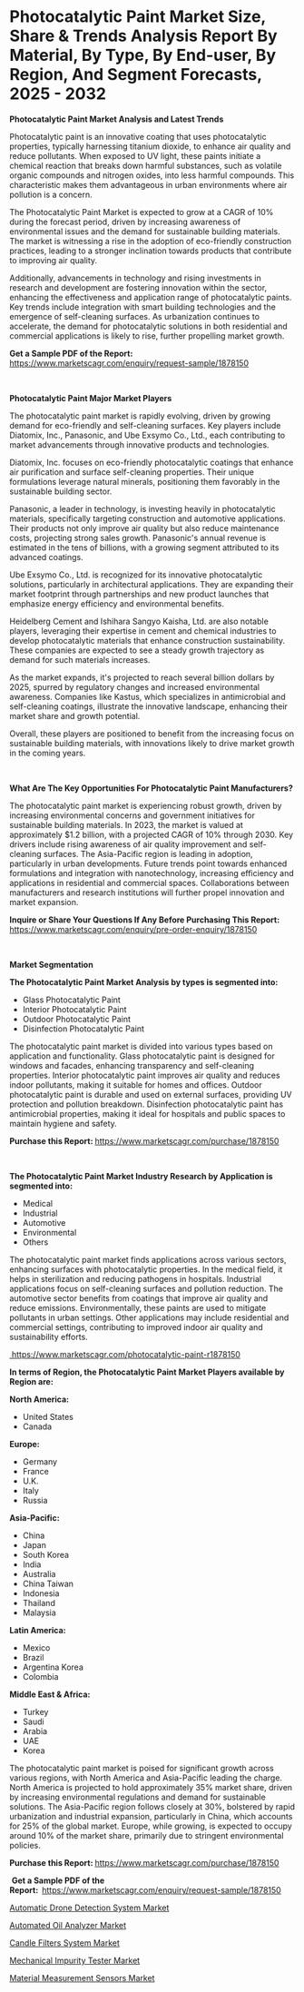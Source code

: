 <p><h1>Photocatalytic Paint Market Size, Share & Trends Analysis Report By Material, By Type, By End-user, By Region, And Segment Forecasts, 2025 - 2032</h1></p><p><strong>Photocatalytic Paint Market Analysis and Latest Trends</strong></p>
<p><p>Photocatalytic paint is an innovative coating that uses photocatalytic properties, typically harnessing titanium dioxide, to enhance air quality and reduce pollutants. When exposed to UV light, these paints initiate a chemical reaction that breaks down harmful substances, such as volatile organic compounds and nitrogen oxides, into less harmful compounds. This characteristic makes them advantageous in urban environments where air pollution is a concern.</p><p>The Photocatalytic Paint Market is expected to grow at a CAGR of 10% during the forecast period, driven by increasing awareness of environmental issues and the demand for sustainable building materials. The market is witnessing a rise in the adoption of eco-friendly construction practices, leading to a stronger inclination towards products that contribute to improving air quality. </p><p>Additionally, advancements in technology and rising investments in research and development are fostering innovation within the sector, enhancing the effectiveness and application range of photocatalytic paints. Key trends include integration with smart building technologies and the emergence of self-cleaning surfaces. As urbanization continues to accelerate, the demand for photocatalytic solutions in both residential and commercial applications is likely to rise, further propelling market growth.</p></p>
<p><strong>Get a Sample PDF of the Report:&nbsp;</strong> <a href="https://www.marketscagr.com/enquiry/request-sample/1878150?utm_campaign=3495&utm_medium=2&utm_source=Github&utm_content=ia&utm_term=02042025&utm_id=photocatalytic-paint">https://www.marketscagr.com/enquiry/request-sample/1878150</a></p>
<p>&nbsp;</p>
<p><strong>Photocatalytic Paint Major Market Players</strong></p>
<p><p>The photocatalytic paint market is rapidly evolving, driven by growing demand for eco-friendly and self-cleaning surfaces. Key players include Diatomix, Inc., Panasonic, and Ube Exsymo Co., Ltd., each contributing to market advancements through innovative products and technologies.</p><p>Diatomix, Inc. focuses on eco-friendly photocatalytic coatings that enhance air purification and surface self-cleaning properties. Their unique formulations leverage natural minerals, positioning them favorably in the sustainable building sector.</p><p>Panasonic, a leader in technology, is investing heavily in photocatalytic materials, specifically targeting construction and automotive applications. Their products not only improve air quality but also reduce maintenance costs, projecting strong sales growth. Panasonic's annual revenue is estimated in the tens of billions, with a growing segment attributed to its advanced coatings.</p><p>Ube Exsymo Co., Ltd. is recognized for its innovative photocatalytic solutions, particularly in architectural applications. They are expanding their market footprint through partnerships and new product launches that emphasize energy efficiency and environmental benefits.</p><p>Heidelberg Cement and Ishihara Sangyo Kaisha, Ltd. are also notable players, leveraging their expertise in cement and chemical industries to develop photocatalytic materials that enhance construction sustainability. These companies are expected to see a steady growth trajectory as demand for such materials increases.</p><p>As the market expands, it's projected to reach several billion dollars by 2025, spurred by regulatory changes and increased environmental awareness. Companies like Kastus, which specializes in antimicrobial and self-cleaning coatings, illustrate the innovative landscape, enhancing their market share and growth potential.</p><p>Overall, these players are positioned to benefit from the increasing focus on sustainable building materials, with innovations likely to drive market growth in the coming years.</p></p>
<p>&nbsp;</p>
<p><strong>What Are The Key Opportunities For Photocatalytic Paint Manufacturers?</strong></p>
<p><p>The photocatalytic paint market is experiencing robust growth, driven by increasing environmental concerns and government initiatives for sustainable building materials. In 2023, the market is valued at approximately $1.2 billion, with a projected CAGR of 10% through 2030. Key drivers include rising awareness of air quality improvement and self-cleaning surfaces. The Asia-Pacific region is leading in adoption, particularly in urban developments. Future trends point towards enhanced formulations and integration with nanotechnology, increasing efficiency and applications in residential and commercial spaces. Collaborations between manufacturers and research institutions will further propel innovation and market expansion.</p></p>
<p><strong>Inquire or Share Your Questions If Any Before Purchasing This Report:</strong> <a href="https://www.marketscagr.com/enquiry/pre-order-enquiry/1878150?utm_campaign=3495&utm_medium=2&utm_source=Github&utm_content=ia&utm_term=02042025&utm_id=photocatalytic-paint">https://www.marketscagr.com/enquiry/pre-order-enquiry/1878150</a></p>
<p>&nbsp;</p>
<p><strong>Market Segmentation</strong></p>
<p><strong>The Photocatalytic Paint Market Analysis by types is segmented into:</strong></p>
<p><ul><li>Glass Photocatalytic Paint</li><li>Interior Photocatalytic Paint</li><li>Outdoor Photocatalytic Paint</li><li>Disinfection Photocatalytic Paint</li></ul></p>
<p><p>The photocatalytic paint market is divided into various types based on application and functionality. Glass photocatalytic paint is designed for windows and facades, enhancing transparency and self-cleaning properties. Interior photocatalytic paint improves air quality and reduces indoor pollutants, making it suitable for homes and offices. Outdoor photocatalytic paint is durable and used on external surfaces, providing UV protection and pollution breakdown. Disinfection photocatalytic paint has antimicrobial properties, making it ideal for hospitals and public spaces to maintain hygiene and safety.</p></p>
<p><strong>Purchase this Report:&nbsp;</strong><a href="https://www.marketscagr.com/purchase/1878150?utm_campaign=3495&utm_medium=2&utm_source=Github&utm_content=ia&utm_term=02042025&utm_id=photocatalytic-paint">https://www.marketscagr.com/purchase/1878150</a></p>
<p>&nbsp;</p>
<p><strong>The Photocatalytic Paint Market Industry Research by Application is segmented into:</strong></p>
<p><ul><li>Medical</li><li>Industrial</li><li>Automotive</li><li>Environmental</li><li>Others</li></ul></p>
<p><p>The photocatalytic paint market finds applications across various sectors, enhancing surfaces with photocatalytic properties. In the medical field, it helps in sterilization and reducing pathogens in hospitals. Industrial applications focus on self-cleaning surfaces and pollution reduction. The automotive sector benefits from coatings that improve air quality and reduce emissions. Environmentally, these paints are used to mitigate pollutants in urban settings. Other applications may include residential and commercial settings, contributing to improved indoor air quality and sustainability efforts.</p></p>
<p><a href="https://www.marketscagr.com/photocatalytic-paint-r1878150?utm_campaign=3495&utm_medium=2&utm_source=Github&utm_content=ia&utm_term=02042025&utm_id=photocatalytic-paint">&nbsp;https://www.marketscagr.com/photocatalytic-paint-r1878150</a></p>
<p><strong>In terms of Region, the Photocatalytic Paint Market Players available by Region are:</strong></p>
<p>
    <p> <strong> North America: </strong>
        <ul>
            <li>United States</li>
            <li>Canada</li>
        </ul>
        </p> 
    <p> <strong> Europe: </strong>
        <ul>
            <li>Germany</li>
            <li>France</li>
            <li>U.K.</li>
            <li>Italy</li>
            <li>Russia</li>
        </ul>
        </p> 
    <p> <strong> Asia-Pacific: </strong>
        <ul>
            <li>China</li>
            <li>Japan</li>
            <li>South Korea</li>
            <li>India</li>
            <li>Australia</li>
            <li>China Taiwan</li>
            <li>Indonesia</li>
            <li>Thailand</li>
            <li>Malaysia</li>
        </ul>
        </p> 
    <p> <strong> Latin America: </strong>
        <ul>
            <li>Mexico</li>
            <li>Brazil</li>
            <li>Argentina Korea</li>
            <li>Colombia</li>
        </ul>
        </p> 
    <p> <strong> Middle East & Africa: </strong>
        <ul>
            <li>Turkey</li>
            <li>Saudi</li>
            <li>Arabia</li>
            <li>UAE</li>
            <li>Korea</li>
        </ul>
    </p>
    </p>
<p><p>The photocatalytic paint market is poised for significant growth across various regions, with North America and Asia-Pacific leading the charge. North America is projected to hold approximately 35% market share, driven by increasing environmental regulations and demand for sustainable solutions. The Asia-Pacific region follows closely at 30%, bolstered by rapid urbanization and industrial expansion, particularly in China, which accounts for 25% of the global market. Europe, while growing, is expected to occupy around 10% of the market share, primarily due to stringent environmental policies.</p></p>
<p><strong>Purchase this Report: </strong><a href="https://www.marketscagr.com/purchase/1878150?utm_campaign=3495&utm_medium=2&utm_source=Github&utm_content=ia&utm_term=02042025&utm_id=photocatalytic-paint">https://www.marketscagr.com/purchase/1878150</a></p>
<p>&nbsp;<strong>Get a Sample PDF of the Report:&nbsp;&nbsp;</strong><a href="https://www.marketscagr.com/enquiry/request-sample/1878150?utm_campaign=3495&utm_medium=2&utm_source=Github&utm_content=ia&utm_term=02042025&utm_id=photocatalytic-paint">https://www.marketscagr.com/enquiry/request-sample/1878150</a></p>
<p><strong></strong></p>
<p><p><a href="https://www.linkedin.com/pulse/automatic-drone-detection-system-market-evolution-105-cagr-key-9ah3c?utm_campaign=3495&utm_medium=2&utm_source=Github&utm_content=ia&utm_term=02042025&utm_id=photocatalytic-paint">Automatic Drone Detection System Market</a></p><p><a href="https://www.linkedin.com/pulse/automated-oil-analyzer-market-insights-provide-historical-xxudc?utm_campaign=3495&utm_medium=2&utm_source=Github&utm_content=ia&utm_term=02042025&utm_id=photocatalytic-paint">Automated Oil Analyzer Market</a></p><p><a href="https://www.linkedin.com/pulse/anticipated-cagr-97-candle-filters-system-market-analysis-yu8pc?utm_campaign=3495&utm_medium=2&utm_source=Github&utm_content=ia&utm_term=02042025&utm_id=photocatalytic-paint">Candle Filters System Market</a></p><p><a href="https://www.linkedin.com/pulse/mechanical-impurity-tester-market-size-forecast-from-2025-ydwdc?utm_campaign=3495&utm_medium=2&utm_source=Github&utm_content=ia&utm_term=02042025&utm_id=photocatalytic-paint">Mechanical Impurity Tester Market</a></p><p><a href="https://www.linkedin.com/pulse/in-depth-analysis-material-measurement-sensors-market-f0cjc?utm_campaign=3495&utm_medium=2&utm_source=Github&utm_content=ia&utm_term=02042025&utm_id=photocatalytic-paint">Material Measurement Sensors Market</a></p></p>